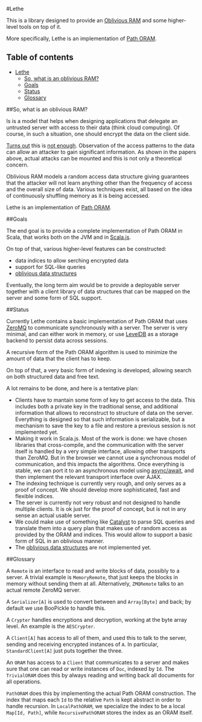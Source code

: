#Lethe

This is a library designed to provide an [Oblivious RAM](http://outsourcedbits.org/2013/12/20/how-to-search-on-encrypted-data-part-4-oblivious-rams/)
and some higher-level tools on top of it.

More specifically, Lethe is an implementation of [Path ORAM](https://eprint.iacr.org/2013/280.pdf).

Table of contents
-----------------

<!-- TOC depthFrom:1 depthTo:6 withLinks:1 updateOnSave:1 orderedList:0 -->

- [Lethe](#lethe)
	- [So, what is an oblivious RAM?](#so-what-is-an-oblivious-ram)
	- [Goals](#goals)
	- [Status](#status)
	- [Glossary](#glossary)

<!-- /TOC -->

##So, what is an oblivious RAM?

Is is a model that helps when designing applications that delegate an untrusted
server with access to their data (think cloud computing). Of course, in such a
situation, one should encrypt the data on the client side.

[Turns out](https://www.internetsociety.org/sites/default/files/06_1.pdf) this
is [not enough](https://eprint.iacr.org/2013/163.pdf). Observation of the access
patterns to the data can allow an attacker to gain significant information. As
shown in the papers above, actual attacks can be mounted and this is not only a
theoretical concern.

Oblivious RAM models a random access data structure giving guarantees that the
attacker will not learn anything other than the frequency of access and the
overall size of data. Various techniques exist, all based on the idea of
continuously shuffling memory as it is being accessed.

Lethe is an implementation of [Path ORAM](https://eprint.iacr.org/2013/280.pdf).

##Goals

The end goal is to provide a complete implementation of Path ORAM in Scala, that
works both on the JVM and in [Scala.js](http://www.scala-js.org/).

On top of that, various higher-level features can be constructed:

* data indices to allow serching encrypted data
* support for SQL-like queries
* [oblivious data structures](https://eprint.iacr.org/2014/185.pdf)

Eventually, the long term aim would be to provide a deployable server together
with a client library of data structures that can be mapped on the server and
some form of SQL support.

##Status

Currently Lethe contains a basic implementation of Path ORAM that uses
[ZeroMQ](http://zeromq.org/) to communicate synchronously with a server.
The server is very minimal, and can either work in memory, or use
[LevelDB](https://github.com/wlu-mstr/leveldb-java) as a storage backend to
persist data across sessions.

A recursive form of the Path ORAM algorithm is used to minimize the amount of
data that the client has to keep.

On top of that, a very basic form of indexing is developed, allowing search
on both structured data and free text.

A lot remains to be done, and here is a tentative plan:

* Clients have to mantain some form of key to get access to the data. This
  includes both a private key in the traditional sense, and additional
  information that allows to reconstruct to structure of data on the server.
  Everything is designed so that such information is serializable, but a
  mechanism to save the key to a file and restore a previous session is not
  implemented yet.
* Making it work in Scala.js. Most of the work is done: we have chosen
  libraries that cross-compile, and the communication with the server itself
  is handled by a very simple interface, allowing other transports than
  ZeroMQ. But in the browser we cannot use a synchronous model of communication,
  and this impacts the algorithms. Once everything is stable, we can port it
  to an asynchronous model using [async/await](https://github.com/scala/async),
  and then implement the relevant transport interface over AJAX.
* The indexing technique is currently very rough, and only serves as a proof
  of concept. We should develop more sophisticated, fast and flexible indices.
* The server is currently not very robust and not designed to handle multiple
  clients. It is ok just for the proof of concept, but is not in any sense an
  actual usable server.
* We could make use of something like [Catalyst](https://github.com/apache/spark/tree/master/sql/catalyst)
  to parse SQL queries and translate them into a query plan that makes use of
  random access as provided by the ORAM and indices. This would allow to
  support a basic form of SQL in an oblivious manner.
* The [oblivious data structures](https://eprint.iacr.org/2014/185.pdf) are not
  implemented yet.


##Glossary

A `Remote` is an interface to read and write blocks of data, possibly to a
server. A trivial example is `MemoryRemote`, that just keeps the blocks in
memory without sending them at all. Alternatively, `ZMQRemote` talks to an
actual remote ZeroMQ server.

A `Serializer[A]` is used to convert between and `Array[Byte]` and back;
by default we use BooPickle to handle this.

A `Crypter` handles encryptions and decryption, working at the byte array
level. An example is the `AESCrypter`.

A `Client[A]` has access to all of them, and used this to talk to the server,
sending and receiving encrypted instances of `A`. In particular,
`StandardClient[A]` just puts together the three.

An `ORAM` has access to a `Client` that communicates to a server
and makes sure that one can read or write instances of `Doc`, indexed by `Id`.
The `TrivialORAM` does this by always reading and writing back all
documents for all operations.

`PathORAM` does this by implementing the actual Path ORAM construction.
The index that maps each `Id` to the relative `Path` is kept abstract in
order to handle recursion. In `LocalPathORAM`, we specialize the index
to be a local `Map[Id, Path]`, while `RecursivePathORAM` stores the
index as an ORAM itself.